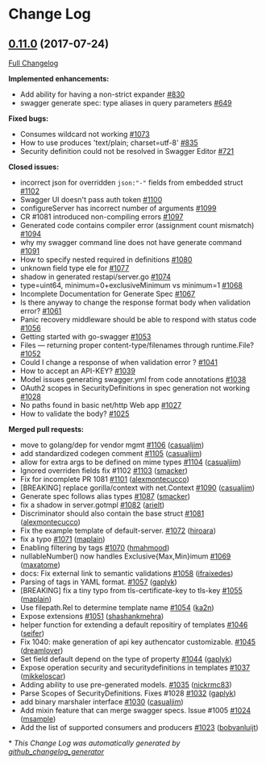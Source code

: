 # Change Log

## [0.11.0](https://github.com/istforks/go-swagger/tree/0.11.0) (2017-07-24)
[Full Changelog](https://github.com/istforks/go-swagger/compare/0.10.0...0.11.0)

**Implemented enhancements:**

- Add ability for having a non-strict expander  [\#830](https://github.com/istforks/go-swagger/issues/830)
- swagger generate spec: type aliases in query parameters [\#649](https://github.com/istforks/go-swagger/issues/649)

**Fixed bugs:**

- Consumes wildcard not working [\#1073](https://github.com/istforks/go-swagger/issues/1073)
- How to use produces 'text/plain; charset=utf-8' [\#835](https://github.com/istforks/go-swagger/issues/835)
- Security definition could not be resolved in Swagger Editor [\#721](https://github.com/istforks/go-swagger/issues/721)

**Closed issues:**

-  incorrect json for overridden `json:"-"` fields from embedded struct [\#1102](https://github.com/istforks/go-swagger/issues/1102)
- Swagger UI doesn't pass auth token [\#1100](https://github.com/istforks/go-swagger/issues/1100)
- configureServer has incorrect number of arguments [\#1099](https://github.com/istforks/go-swagger/issues/1099)
- CR \#1081 introduced non-compiling errors [\#1097](https://github.com/istforks/go-swagger/issues/1097)
- Generated code contains compiler error \(assignment count mismatch\) [\#1094](https://github.com/istforks/go-swagger/issues/1094)
- why my swagger command line does not have generate command [\#1091](https://github.com/istforks/go-swagger/issues/1091)
- How to specify nested required in definitions [\#1080](https://github.com/istforks/go-swagger/issues/1080)
- unknown field type ele for [\#1077](https://github.com/istforks/go-swagger/issues/1077)
- shadow in generated restapi/server.go [\#1074](https://github.com/istforks/go-swagger/issues/1074)
- type=uint64, minimum=0+exclusiveMinimum vs minimum=1 [\#1068](https://github.com/istforks/go-swagger/issues/1068)
- Incomplete Documentation for Generate Spec [\#1067](https://github.com/istforks/go-swagger/issues/1067)
- Is there anyway to change the response format body when validation error? [\#1061](https://github.com/istforks/go-swagger/issues/1061)
- Panic recovery middleware should be able to respond with status code [\#1056](https://github.com/istforks/go-swagger/issues/1056)
- Getting started with go-swagger [\#1053](https://github.com/istforks/go-swagger/issues/1053)
- Files — returning proper content-type/filenames through runtime.File? [\#1052](https://github.com/istforks/go-swagger/issues/1052)
- Could I change a response of when validation error ? [\#1041](https://github.com/istforks/go-swagger/issues/1041)
- How to accept an API-KEY? [\#1039](https://github.com/istforks/go-swagger/issues/1039)
- Model issues generating swagger.yml from code annotations [\#1038](https://github.com/istforks/go-swagger/issues/1038)
- OAuth2 scopes in SecurityDefinitions in spec generation not working [\#1028](https://github.com/istforks/go-swagger/issues/1028)
- No paths found in basic net/http Web app [\#1027](https://github.com/istforks/go-swagger/issues/1027)
- How to validate the body? [\#1025](https://github.com/istforks/go-swagger/issues/1025)

**Merged pull requests:**

- move to golang/dep for vendor mgmt [\#1106](https://github.com/istforks/go-swagger/pull/1106) ([casualjim](https://github.com/casualjim))
- add standardized codegen comment [\#1105](https://github.com/istforks/go-swagger/pull/1105) ([casualjim](https://github.com/casualjim))
- allow for extra args to be defined on mime types [\#1104](https://github.com/istforks/go-swagger/pull/1104) ([casualjim](https://github.com/casualjim))
- Ignored overriden fields fix \#1102 [\#1103](https://github.com/istforks/go-swagger/pull/1103) ([smacker](https://github.com/smacker))
- Fix for incomplete PR 1081 [\#1101](https://github.com/istforks/go-swagger/pull/1101) ([alexmontecucco](https://github.com/alexmontecucco))
- \[BREAKING\] replace gorilla/context with net.Context [\#1090](https://github.com/istforks/go-swagger/pull/1090) ([casualjim](https://github.com/casualjim))
- Generate spec follows alias types [\#1087](https://github.com/istforks/go-swagger/pull/1087) ([smacker](https://github.com/smacker))
- fix a shadow in server.gotmpl [\#1082](https://github.com/istforks/go-swagger/pull/1082) ([arielt](https://github.com/arielt))
- Discriminator should also contain the base struct [\#1081](https://github.com/istforks/go-swagger/pull/1081) ([alexmontecucco](https://github.com/alexmontecucco))
- Fix the example template of default-server. [\#1072](https://github.com/istforks/go-swagger/pull/1072) ([hiroara](https://github.com/hiroara))
- fix a typo [\#1071](https://github.com/istforks/go-swagger/pull/1071) ([maplain](https://github.com/maplain))
- Enabling filtering by tags [\#1070](https://github.com/istforks/go-swagger/pull/1070) ([hmahmood](https://github.com/hmahmood))
- nullableNumber\(\) now handles Exclusive{Max,Min}imum [\#1069](https://github.com/istforks/go-swagger/pull/1069) ([maxatome](https://github.com/maxatome))
- docs: Fix external link to semantic validations [\#1058](https://github.com/istforks/go-swagger/pull/1058) ([ifraixedes](https://github.com/ifraixedes))
- Parsing of tags in YAML format. [\#1057](https://github.com/istforks/go-swagger/pull/1057) ([gaplyk](https://github.com/gaplyk))
- \[BREAKING\] fix a tiny typo from tls-certificate-key to tls-key [\#1055](https://github.com/istforks/go-swagger/pull/1055) ([maplain](https://github.com/maplain))
- Use filepath.Rel to determine template name [\#1054](https://github.com/istforks/go-swagger/pull/1054) ([ka2n](https://github.com/ka2n))
- Expose extensions [\#1051](https://github.com/istforks/go-swagger/pull/1051) ([shashankmehra](https://github.com/shashankmehra))
- helper function for extending a default repositiry of templates [\#1046](https://github.com/istforks/go-swagger/pull/1046) ([seifer](https://github.com/seifer))
- Fix 1040: make generation of api key authencator customizable. [\#1045](https://github.com/istforks/go-swagger/pull/1045) ([dreamlover](https://github.com/dreamlover))
- Set field default depend on the type of property [\#1044](https://github.com/istforks/go-swagger/pull/1044) ([gaplyk](https://github.com/gaplyk))
- Expose operation security and securitydefinitions in templates [\#1037](https://github.com/istforks/go-swagger/pull/1037) ([mikkeloscar](https://github.com/mikkeloscar))
- Adding ability to use pre-generated models. [\#1035](https://github.com/istforks/go-swagger/pull/1035) ([nickrmc83](https://github.com/nickrmc83))
- Parse Scopes of SecurityDefinitions. Fixes \#1028 [\#1032](https://github.com/istforks/go-swagger/pull/1032) ([gaplyk](https://github.com/gaplyk))
- add binary marshaler interface [\#1030](https://github.com/istforks/go-swagger/pull/1030) ([casualjim](https://github.com/casualjim))
- Add mixin feature that can merge swagger specs. Issue \#1005 [\#1024](https://github.com/istforks/go-swagger/pull/1024) ([msample](https://github.com/msample))
- Add the list of supported consumers and producers [\#1023](https://github.com/istforks/go-swagger/pull/1023) ([bobvanluijt](https://github.com/bobvanluijt))



\* *This Change Log was automatically generated by [github_changelog_generator](https://github.com/skywinder/Github-Changelog-Generator)*
